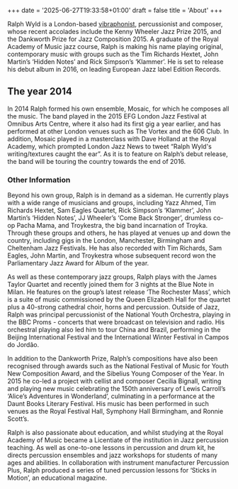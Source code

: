 +++
date = '2025-06-27T19:33:58+01:00'
draft = false
title = 'About'
+++

Ralph Wyld is a London-based [vibraphonist](), percussionist and composer, whose recent accolades include the Kenny Wheeler Jazz Prize 2015, and the Dankworth Prize for Jazz Composition 2015. A graduate of the Royal Academy of Music jazz course, Ralph is making his name playing original, contemporary music with groups such as the Tim Richards Hextet, John Martin’s ‘Hidden Notes’ and Rick Simpson’s ‘Klammer’. He is set to release his debut album in 2016, on leading European Jazz label Edition Records. 

## The year 2014

In 2014 Ralph formed his own ensemble, Mosaic, for which he composes all the music. The band played in the 2015 EFG London Jazz Festival at Omnibus Arts Centre, where it also had its first gig a year earlier, and has performed at other London venues such as The Vortex and the 606 Club. In addition, Mosaic played in a masterclass with Dave Holland at the Royal Academy, which prompted London Jazz News to tweet “Ralph Wyld's writing/textures caught the ear”. As it is to feature on Ralph’s debut release, the band will be touring the country towards the end of 2016.

### Other Information

Beyond his own group, Ralph is in demand as a sideman. He currently plays with a wide range of musicians and groups, including Yazz Ahmed, Tim Richards Hextet, Sam Eagles Quartet, Rick Simpson’s ‘Klammer’, John Martin’s ‘Hidden Notes’, JJ Wheeler’s ‘Come Back Stronger’, drumless co-op Pacha Mama, and Troykestra, the big band incarnation of Troyka. Through these groups and others, he has played at venues up and down the country, including gigs in the London, Manchester, Birmingham and Cheltenham Jazz Festivals. He has also recorded with Tim Richards, Sam Eagles, John Martin, and Troykestra whose subsequent record won the Parliamentary Jazz Award for Album of the year.

As well as these contemporary jazz groups, Ralph plays with the James Taylor Quartet and recently joined them for 3 nights at the Blue Note in Milan. He features on the group’s latest release ‘The Rochester Mass’, which is a suite of music commissioned by the Queen Elizabeth Hall for the quartet plus a 40-strong cathedral choir, horns and percussion. Outside of Jazz, Ralph was principal percussionist of the National Youth Orchestra, playing in the BBC Proms - concerts that were broadcast on television and radio. His orchestral playing also led him to tour China and Brazil, performing in the Beijing International Festival and the International Winter Festival in Campos do Jordão.

In addition to the Dankworth Prize, Ralph’s compositions have also been recognised through awards such as the National Festival of Music for Youth New Composition Award, and the Sibelius Young Composer of the Year. In 2015 he co-led a project with cellist and composer Cecilia Bignall, writing and playing new music celebrating the 150th anniversary of Lewis Carroll’s ‘Alice’s Adventures in Wonderland’, culminating in a performance at the Daunt Books Literary Festival. His music has been performed in such venues as the Royal Festival Hall, Symphony Hall Birmingham, and Ronnie Scott’s.

Ralph is also passionate about education, and whilst studying at the Royal Academy of Music became a Licentiate of the institution in Jazz percussion teaching. As well as one-to-one lessons in percussion and drum kit, he directs percussion ensembles and jazz workshops for students of many ages and abilities. In collaboration with instrument manufacturer Percussion Plus, Ralph produced a series of tuned percussion lessons for ‘Sticks in Motion’, an educational magazine.